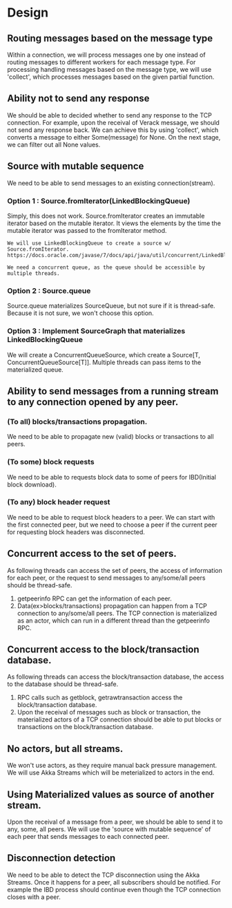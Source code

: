 # Design 

## Routing messages based on the message type
Within a connection, we will process messages one by one instead of routing messages to different workers for each message type.
For processing handling messages based on the message type, we will use 'collect', 
which processes messages based on the given partial function.

## Ability not to send any response
We should be able to decided whether to send any response to the TCP connection.
For example, upon the receival of Verack message, we should not send any response back.
We can achieve this by using 'collect', which converts a message to either Some(message) for None.
On the next stage, we can filter out all None values.

## Source with mutable sequence
We need to be able to send messages to an existing connection(stream). 

### Option 1 : Source.fromIterator(LinkedBlockingQueue)

Simply, this does not work. Source.fromIterator creates an immutable iterator based on the mutable iterator.
It views the elements by the time the mutable iterator was passed to the fromIterator method.
```
We will use LinkedBlockingQueue to create a source w/ Source.fromIterator.
https://docs.oracle.com/javase/7/docs/api/java/util/concurrent/LinkedBlockingQueue.html

We need a concurrent queue, as the queue should be accessible by multiple threads.
```

### Option 2 : Source.queue

Source.queue materializes SourceQueue, but not sure if it is thread-safe.
Because it is not sure, we won't choose this option.

### Option 3 : Implement SourceGraph that materializes LinkedBlockingQueue

We will create a ConcurrentQueueSource, which create a Source[T, ConcurrentQueueSource[T]].
Multiple threads can pass items to the materialized queue.


## Ability to send messages from a running stream to any connection opened by any peer.

### (To all) blocks/transactions propagation.
We need to be able to propagate new (valid) blocks or transactions to all peers. 

### (To some) block requests 
We need to be able to requests block data to some of peers for IBD(Initial block download).

### (To any) block header request
We need to be able to request block headers to a peer. We can start with the first connected peer,
but we need to choose a peer if the current peer for requesting block headers was disconnected.

## Concurrent access to the set of peers.
As following threads can access the set of peers, the access of information for each peer, 
or the request to send messages to any/some/all peers should be thread-safe.

1. getpeerinfo RPC can get the information of each peer.
2. Data(ex>blocks/transactions) propagation can happen from a TCP connection to any/some/all peers.
The TCP connection is materialized as an actor, which can run in a different thread than the getpeerinfo RPC.

## Concurrent access to the block/transaction database.
As following threads can access the block/transaction database, the access to the database should be thread-safe.

1. RPC calls such as getblock, getrawtransaction access the block/transaction database.
2. Upon the receival of messages such as block or transaction, the materialized actors of a TCP connection
should be able to put blocks or transactions on the block/transaction database.

## No actors, but all streams.
We won't use actors, as they require manual back pressure management. 
We will use Akka Streams which will be meterialized to actors in the end.

## Using Materialized values as source of another stream.
Upon the receival of a message from a peer, we should be able to send it to any, some, all peers.
We will use the 'source with mutable sequence' of each peer that sends messages to each connected peer.

## Disconnection detection
We need to be able to detect the TCP disconnection using the Akka Streams. 
Once it happens for a peer, all subscribers should be notified. 
For example the IBD process should continue even though the TCP connection closes with a peer.

